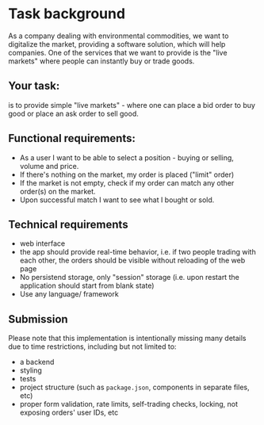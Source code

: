 # Task background

As a company dealing with environmental commodities, we want to digitalize the market, providing a software solution, which will help companies. One of the services that we want to provide is the "live markets" where people can instantly buy or trade goods.

## Your task:
is to provide simple "live markets" - where one can place a bid order to buy good or place an ask order to sell good.

## Functional requirements:
* As a user I want to be able to select a position - buying or selling, volume and price.
* If there's nothing on the market, my order is placed ("limit" order)
* If the market is not empty, check if my order can match any other order(s) on the market.
* Upon successful match I want to see what I bought or sold.

## Technical requirements
* web interface
* the app should provide real-time behavior, i.e. if two people trading with each other, the orders should be visible without reloading of the web page
* No persistend storage, only "session" storage (i.e. upon restart the application should start from blank state)
* Use any language/ framework

## Submission
Please note that this implementation is intentionally missing many details due to time restrictions, including but not limited to:

* a backend
* styling
* tests
* project structure (such as `package.json`, components in separate files, etc)
* proper form validation, rate limits, self-trading checks, locking, not exposing orders' user IDs, etc
